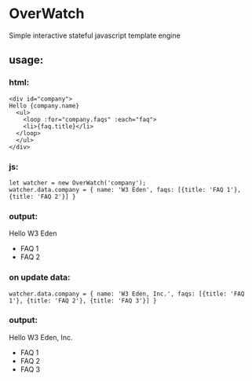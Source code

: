 # OverWatch
Simple interactive stateful javascript template engine


## usage:

### html:
```
<div id="company">
Hello {company.name}
  <ul>
    <loop :for="company.faqs" :each="faq">
    <li>{faq.title}</li>
  </loop>
  </ul>
</div>
```

### js:

```
let watcher = new OverWatch('company'); 
watcher.data.company = { name: 'W3 Eden', faqs: [{title: 'FAQ 1'}, {title: 'FAQ 2'}] } 
```

### output:

Hello W3 Eden
* FAQ 1
* FAQ 2


### on update data:
```watcher.data.company = { name: 'W3 Eden, Inc.', faqs: [{title: 'FAQ 1'}, {title: 'FAQ 2'}, {title: 'FAQ 3'}] }```

### output:

Hello W3 Eden, Inc.

* FAQ 1
* FAQ 2
* FAQ 3
